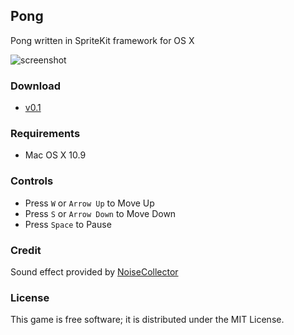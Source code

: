 ## Pong

Pong written in SpriteKit framework for OS X

![screenshot](https://raw.githubusercontent.com/chrisledet/Pong/master/Screen%20Shot.png)


### Download

* [v0.1](https://github.com/chrisledet/Pong/releases/download/v0.1/Pong.v0.1.zip)

### Requirements

* Mac OS X 10.9

### Controls

* Press `W` or `Arrow Up` to Move Up
* Press `S` or `Arrow Down` to Move Down
* Press `Space` to Pause

### Credit

Sound effect provided by [NoiseCollector](http://www.freesound.org/people/NoiseCollector/)

### License

This game is free software; it is distributed under the MIT License.
